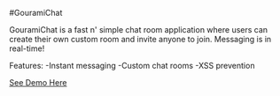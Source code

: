 #GouramiChat

GouramiChat is a fast n' simple chat room application where users can create their own custom room and invite anyone to join. Messaging is in real-time!

Features:
  -Instant messaging
  -Custom chat rooms
  -XSS prevention

[See Demo Here](http://www.sunhengtaing.com/gouramichat)
